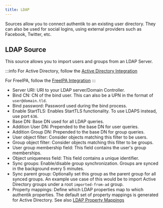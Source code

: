 ```yaml
---
title: LDAP
---
```


Sources allow you to connect authentik to an existing user directory. They can also be used for social logins, using external providers such as Facebook, Twitter, etc.

## LDAP Source

This source allows you to import users and groups from an LDAP Server.

:::info
For Active Directory, follow the [Active Directory Integration](integrations/sources/active-directory/index.md)

For FreeIPA, follow the [FreeIPA Integration](integrations/sources/freeipa/index.md)
:::

- Server URI: URI to your LDAP server/Domain Controller.
- Bind CN: CN of the bind user. This can also be a UPN in the format of `user@domain.tld`.
- Bind password: Password used during the bind process.
- Enable StartTLS: Enables StartTLS functionality. To use LDAPS instead, use port `636`.
- Base DN: Base DN used for all LDAP queries.
- Addition User DN: Prepended to the base DN for user queries.
- Addition Group DN: Prepended to the base DN for group queries.
- User object filter: Consider objects matching this filter to be users.
- Group object filter: Consider objects matching this filter to be groups.
- User group membership field: This field contains the user's group memberships.
- Object uniqueness field: This field contains a unique identifier.
- Sync groups: Enable/disable group synchronization. Groups are synced in the background every 5 minutes.
- Sync parent group: Optionally set this group as the parent group for all synced groups. An example use case of this would be to import Active Directory groups under a root `imported-from-ad` group.
- Property mappings: Define which LDAP properties map to which authentik properties. The default set of property mappings is generated for Active Directory. See also [LDAP Property Mappings](property-mappings/index.md#ldap-property-mapping)

